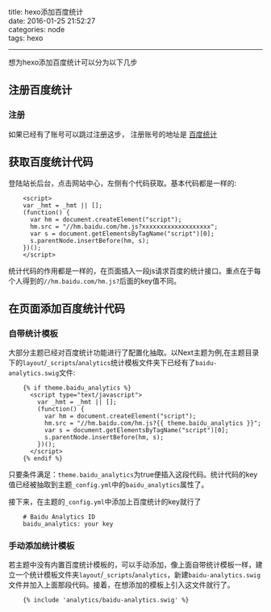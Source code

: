 title: hexo添加百度统计  
date: 2016-01-25 21:52:27  
categories: node  
tags: hexo  

---

想为hexo添加百度统计可以分为以下几步

## 注册百度统计

### 注册

如果已经有了账号可以跳过注册这步，
注册账号的地址是
[百度统计](http://tongji.baidu.com/web/welcome/login)

## 获取百度统计代码

登陆站长后台，点击网站中心，左侧有个代码获取。基本代码都是一样的:

```
	<script>
	var _hmt = _hmt || [];
	(function() {
	  var hm = document.createElement("script");
	  hm.src = "//hm.baidu.com/hm.js?xxxxxxxxxxxxxxxxxxx";
	  var s = document.getElementsByTagName("script")[0]; 
	  s.parentNode.insertBefore(hm, s);
	})();
	</script>
```

统计代码的作用都是一样的，在页面插入一段js请求百度的统计接口。重点在于每个人得到的`//hm.baidu.com/hm.js?`后面的key值不同。

## 在页面添加百度统计代码

### 自带统计模板

大部分主题已经对百度统计功能进行了配置化抽取。以Next主题为例,在主题目录下的`layout`/`_scripts`/`analytics`统计模板文件夹下已经有了`baidu-analytics.swig`文件:

```
	{% if theme.baidu_analytics %}
	  <script type="text/javascript">
	    var _hmt = _hmt || [];
	    (function() {
	      var hm = document.createElement("script");
	      hm.src = "//hm.baidu.com/hm.js?{{ theme.baidu_analytics }}";
	      var s = document.getElementsByTagName("script")[0];
	      s.parentNode.insertBefore(hm, s);
	    })();
	  </script>
	{% endif %}
```

只要条件满足：`theme.baidu_analytics`为true便插入这段代码。统计代码的key值已经被抽取到主题`_config.yml`中的`baidu_analytics`属性了。

接下来，在主题的`_config.yml`中添加上百度统计的key就行了

```
	# Baidu Analytics ID
	baidu_analytics: your key
```

### 手动添加统计模板

若主题中没有内置百度统计模板的，可以手动添加，像上面自带统计模板一样，建立一个统计模板文件夹`layout`/`_scripts`/`analytics`，新建`baidu-analytics.swig`文件并加入上面那段代码。接着，在想添加的模板上引入这文件就行了。

```
	{% include 'analytics/baidu-analytics.swig' %}
```
